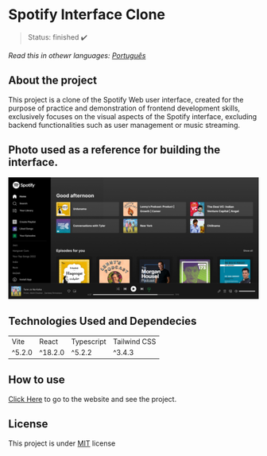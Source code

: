 <h1>Spotify Interface Clone</h1>

> Status: finished ✔️

_Read this in othewr languages:_
[_Português_](.translations/README-ptBR.md)

## About the project

This project is a clone of the Spotify Web user interface, created for the purpose of practice and demonstration of frontend development skills, exclusively focuses on the visual aspects of the Spotify interface, excluding backend functionalities such as user management or music streaming.

## Photo used as a reference for building the interface.

<img src="./src/assets/Spotify_insp.png">

## Technologies Used and Dependecies

<table>
  <tr>
    <td>Vite</td>
    <td>React</td>
    <td>Typescript</td>
    <td>Tailwind CSS</td>
  </tr>
  <tr>
    <td>^5.2.0</td>
    <td>^18.2.0</td>
    <td>^5.2.2</td>
    <td>^3.4.3</td>
  </tr>
</table>

## How to use

[Click Here](https://eriksgda.github.io/Spotify-Interface-clone/) to go to the website and see the project.

## License

This project is under [MIT](./LICENSE) license
